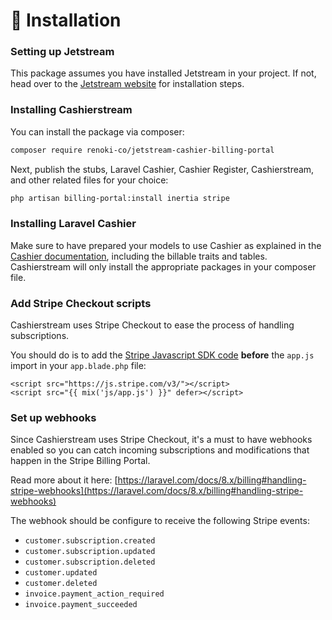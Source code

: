 # 🚀 Installation

### Setting up Jetstream

This package assumes you have installed Jetstream in your project. If not, head over to the [Jetstream website](https://jetstream.laravel.com) for installation steps.

### Installing Cashierstream

You can install the package via composer:

```bash
composer require renoki-co/jetstream-cashier-billing-portal
```

Next, publish the stubs, Laravel Cashier, Cashier Register, Cashierstream, and other related files for your choice:

```bash
php artisan billing-portal:install inertia stripe
```

### Installing Laravel Cashier

Make sure to have prepared your models to use Cashier as explained in the [Cashier documentation](https://laravel.com/docs/8.x/billing), including the billable traits and tables. Cashierstream will only install the appropriate packages in your composer file.

### Add Stripe Checkout scripts

Cashierstream uses Stripe Checkout to ease the process of handling subscriptions.

You should do is to add the [Stripe Javascript SDK code](https://stripe.com/docs/js/including) **before** the `app.js` import in your `app.blade.php` file:

```markup
<script src="https://js.stripe.com/v3/"></script>
<script src="{{ mix('js/app.js') }}" defer></script>
```

### Set up webhooks

Since Cashierstream uses Stripe Checkout, it's a must to have webhooks enabled so you can catch incoming subscriptions and modifications that happen in the Stripe Billing Portal.

Read more about it here: [https://laravel.com/docs/8.x/billing#handling-stripe-webhooks](https://laravel.com/docs/8.x/billing#handling-stripe-webhooks)

The webhook should be configure to receive the following Stripe events:

* `customer.subscription.created`
* `customer.subscription.updated`
* `customer.subscription.deleted`
* `customer.updated`
* `customer.deleted`
* `invoice.payment_action_required`
* `invoice.payment_succeeded`
